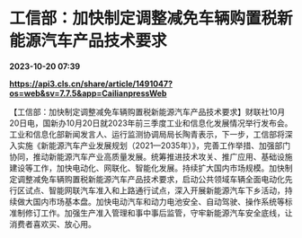 # 工信部：加快制定调整减免车辆购置税新能源汽车产品技术要求

**2023-10-20 07:39**

**https://api3.cls.cn/share/article/1491047?os=web&sv=7.7.5&app=CailianpressWeb**

【工信部：加快制定调整减免车辆购置税新能源汽车产品技术要求】财联社10月20日电，国新办10月20日就2023年前三季度工业和信息化发展情况举行发布会。工业和信息化部新闻发言人、运行监测协调局局长陶青表示，下一步，工信部将深入实施《新能源汽车产业发展规划（2021—2035年）》，完善工作举措、加强部门协同，推动新能源汽车产业高质量发展。统筹推进技术攻关、推广应用、基础设施建设等工作，加快电动化、网联化、智能化发展。持续扩大国内市场规模。加快制定调整减免车辆购置税新能源汽车产品技术要求，启动公共领域车辆全面电动化先行区试点、智能网联汽车准入和上路通行试点，深入开展新能源汽车下乡活动，持续做大国内市场基本盘。加快电动汽车和动力电池安全、自动驾驶、操作系统等标准制修订工作。加强生产准入管理和事中事后监管，守牢新能源汽车安全底线，让消费者喜欢买、放心用。